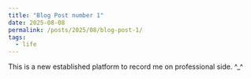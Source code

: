 ```yaml
---
title: "Blog Post number 1"
date: 2025-08-08
permalink: /posts/2025/08/blog-post-1/
tags:
  - life
---
```


This is a new established platform to record me on professional side. ^\_^

